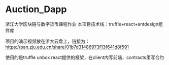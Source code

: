 # Auction_Dapp
浙江大学区块链与数字货币课程作业
本项目技术栈：truffle+react+antdesign组件库

项目的演示视频放在浙大云盘上，链接为：https://pan.zju.edu.cn/share/01b7d31486973f13f641d8f591

使用的是truffle unbox react提供的框架，在client内写前端，contracts里写合约

